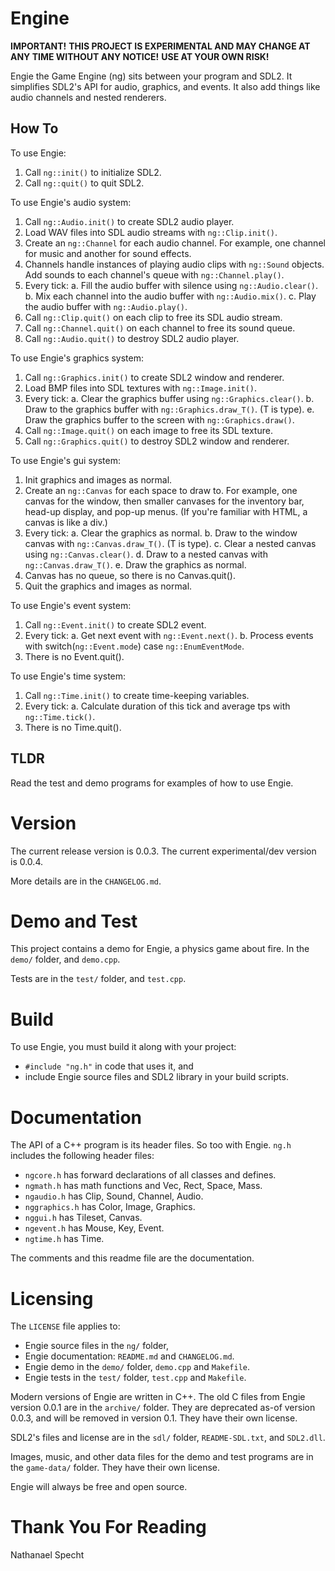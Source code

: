 
# Engine

**IMPORTANT!**
**THIS PROJECT IS EXPERIMENTAL AND MAY CHANGE AT ANY TIME WITHOUT ANY NOTICE!**
**USE AT YOUR OWN RISK!**

Engie the Game Engine (ng) sits between your program and SDL2.
It simplifies SDL2's API for audio, graphics, and events.
It also add things like audio channels and nested renderers.

## How To

To use Engie:
1. Call `ng::init()` to initialize SDL2.
2. Call `ng::quit()` to quit SDL2.

To use Engie's audio system:
1. Call `ng::Audio.init()` to create SDL2 audio player.
2. Load WAV files into SDL audio streams with `ng::Clip.init()`.
3. Create an `ng::Channel` for each audio channel.
For example, one channel for music and another for sound effects.
4. Channels handle instances of playing audio clips with `ng::Sound` objects.
Add sounds to each channel's queue with `ng::Channel.play()`.
5. Every tick:
	a. Fill the audio buffer with silence using `ng::Audio.clear()`.
	b. Mix each channel into the audio buffer with `ng::Audio.mix()`.
	c. Play the audio buffer with `ng::Audio.play()`.
6. Call `ng::Clip.quit()` on each clip to free its SDL audio stream.
7. Call `ng::Channel.quit()` on each channel to free its sound queue.
8. Call `ng::Audio.quit()` to destroy SDL2 audio player.

To use Engie's graphics system:
1. Call `ng::Graphics.init()` to create SDL2 window and renderer.
2. Load BMP files into SDL textures with `ng::Image.init()`.
3. Every tick:
	a. Clear the graphics buffer using `ng::Graphics.clear()`.
	b. Draw to the graphics buffer with `ng::Graphics.draw_T()`. (T is type).
	e. Draw the graphics buffer to the screen with `ng::Graphics.draw()`.
4. Call `ng::Image.quit()` on each image to free its SDL texture.
5. Call `ng::Graphics.quit()` to destroy SDL2 window and renderer.

To use Engie's gui system:
1. Init graphics and images as normal.
2. Create an `ng::Canvas` for each space to draw to.
For example, one canvas for the window, then smaller canvases for the
inventory bar, head-up display, and pop-up menus.
(If you're familiar with HTML, a canvas is like a div.)
3. Every tick:
	a. Clear the graphics as normal.
	b. Draw to the window canvas with `ng::Canvas.draw_T()`. (T is type).
	c. Clear a nested canvas using `ng::Canvas.clear()`.
	d. Draw to a nested canvas with `ng::Canvas.draw_T()`.
	e. Draw the graphics as normal.
4. Canvas has no queue, so there is no Canvas.quit().
5. Quit the graphics and images as normal.

To use Engie's event system:
1. Call `ng::Event.init()` to create SDL2 event.
2. Every tick:
	a. Get next event with `ng::Event.next()`.
	b. Process events with switch(`ng::Event.mode`) case `ng::EnumEventMode`.
3. There is no Event.quit().

To use Engie's time system:
1. Call `ng::Time.init()` to create time-keeping variables.
2. Every tick:
	a. Calculate duration of this tick and average tps with `ng::Time.tick()`.
3. There is no Time.quit().

## TLDR

Read the test and demo programs for examples of how to use Engie.

# Version

The current release version is 0.0.3.
The current experimental/dev version is 0.0.4.

More details are in the `CHANGELOG.md`.

# Demo and Test

This project contains a demo for Engie, a physics game about fire.
In the `demo/` folder, and `demo.cpp`.

Tests are in the `test/` folder, and `test.cpp`.

# Build

To use Engie, you must build it along with your project:
- `#include "ng.h"` in code that uses it, and
- include Engie source files and SDL2 library in your build scripts.

# Documentation

The API of a C++ program is its header files. So too with Engie.
`ng.h` includes the following header files:
- `ngcore.h` has forward declarations of all classes and defines.
- `ngmath.h` has math functions and Vec, Rect, Space, Mass.
- `ngaudio.h` has Clip, Sound, Channel, Audio.
- `nggraphics.h` has Color, Image, Graphics.
- `nggui.h` has Tileset, Canvas.
- `ngevent.h` has Mouse, Key, Event.
- `ngtime.h` has Time.

The comments and this readme file are the documentation.

# Licensing

The `LICENSE` file applies to:
- Engie source files in the `ng/` folder,
- Engie documentation: `README.md` and `CHANGELOG.md`.
- Engie demo in the `demo/` folder, `demo.cpp` and `Makefile`.
- Engie tests in the `test/` folder, `test.cpp` and `Makefile`.

Modern versions of Engie are written in C++.
The old C files from Engie version 0.0.1 are in the `archive/` folder.
They are deprecated as-of version 0.0.3, and will be removed in version 0.1.
They have their own license.

SDL2's files and license are in the `sdl/` folder, `README-SDL.txt`, and
`SDL2.dll`.

Images, music, and other data files for the demo and test programs are
in the `game-data/` folder.
They have their own license.

Engie will always be free and open source.

# Thank You For Reading

Nathanael Specht



